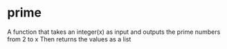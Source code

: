 # prime
A function that takes an integer(x) as input and outputs the prime numbers from 2 to x
Then returns the values as a list

